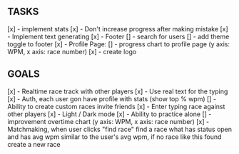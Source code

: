 ## TASKS

[x] - implement stats
[x] - Don't increase progress after making mistake
[x] - Implement text generating
[x] - Footer
[] - search for users
[] - add theme toggle to footer
[x] - Profile Page:
[] - progress chart to profile page (y axis: WPM, x axis: race number)
[x] - create logo

## GOALS

[x] - Realtime race track with other players
[x] - Use real text for the typing
[x] - Auth, each user gon have profile with stats (show top % wpm)
[] - Ability to create custom races invite friends
[x] - Enter typing race against other players
[x] - Light / Dark mode
[x] - Ability to practice alone
[] - improvement overtime chart (y axis: WPM, x axis: race number)
[x] - Matchmaking, when user clicks "find race" find a race what has status open and has avg wpm similar to the user's avg wpm, if no race like this found create a new race
